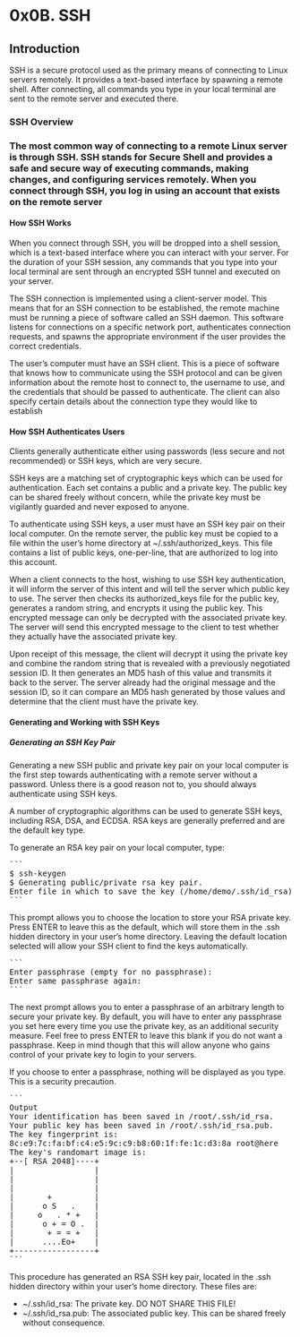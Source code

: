 <html>
<head>
<h1>0x0B. SSH</h1>
</head>
<h2>Introduction</h2>
<p>SSH is a secure protocol used as the primary means of connecting to Linux servers remotely. It provides a text-based interface by spawning a remote shell. After connecting, all commands you type in your local terminal are sent to the remote server and executed there.</o>
<h3>SSH Overview<h3>
<p>The most common way of connecting to a remote Linux server is through SSH. SSH stands for Secure Shell and provides a safe and secure way of executing commands, making changes, and configuring services remotely. When you connect through SSH, you log in using an account that exists on the remote server</p>
<h4>How SSH Works</h4>
<p>When you connect through SSH, you will be dropped into a shell session, which is a text-based interface where you can interact with your server. For the duration of your SSH session, any commands that you type into your local terminal are sent through an encrypted SSH tunnel and executed on your server.</p>
<p>The SSH connection is implemented using a client-server model. This means that for an SSH connection to be established, the remote machine must be running a piece of software called an SSH daemon. This software listens for connections on a specific network port, authenticates connection requests, and spawns the appropriate environment if the user provides the correct credentials.</p>
<p>The user’s computer must have an SSH client. This is a piece of software that knows how to communicate using the SSH protocol and can be given information about the remote host to connect to, the username to use, and the credentials that should be passed to authenticate. The client can also specify certain details about the connection type they would like to establish</p>
<h4>How SSH Authenticates Users</h4>
<p>Clients generally authenticate either using passwords (less secure and not recommended) or SSH keys, which are very secure.</p>
<p>SSH keys are a matching set of cryptographic keys which can be used for authentication. Each set contains a public and a private key. The public key can be shared freely without concern, while the private key must be vigilantly guarded and never exposed to anyone.</p>
<p>To authenticate using SSH keys, a user must have an SSH key pair on their local computer. On the remote server, the public key must be copied to a file within the user’s home directory at ~/.ssh/authorized_keys. This file contains a list of public keys, one-per-line, that are authorized to log into this account.</p>
<p>When a client connects to the host, wishing to use SSH key authentication, it will inform the server of this intent and will tell the server which public key to use. The server then checks its authorized_keys file for the public key, generates a random string, and encrypts it using the public key. This encrypted message can only be decrypted with the associated private key. The server will send this encrypted message to the client to test whether they actually have the associated private key.</p>
<p>Upon receipt of this message, the client will decrypt it using the private key and combine the random string that is revealed with a previously negotiated session ID. It then generates an MD5 hash of this value and transmits it back to the server. The server already had the original message and the session ID, so it can compare an MD5 hash generated by those values and determine that the client must have the private key.</p>
<h4>Generating and Working with SSH Keys</p>
<h5>Generating an SSH Key Pair</h5>
<p>Generating a new SSH public and private key pair on your local computer is the first step towards authenticating with a remote server without a password. Unless there is a good reason not to, you should always authenticate using SSH keys.</p>
<p>A number of cryptographic algorithms can be used to generate SSH keys, including RSA, DSA, and ECDSA. RSA keys are generally preferred and are the default key type.</p>
<p>To generate an RSA key pair on your local computer, type:</p>
<pre>
```
$ ssh-keygen
$ Generating public/private rsa key pair.
Enter file in which to save the key (/home/demo/.ssh/id_rsa):
```
</pre>
<p>This prompt allows you to choose the location to store your RSA private key. Press ENTER to leave this as the default, which will store them in the .ssh hidden directory in your user’s home directory. Leaving the default location selected will allow your SSH client to find the keys automatically.</p>
<pre>
```
Enter passphrase (empty for no passphrase):
Enter same passphrase again:
```
</pre>
<p>The next prompt allows you to enter a passphrase of an arbitrary length to secure your private key. By default, you will have to enter any passphrase you set here every time you use the private key, as an additional security measure. Feel free to press ENTER to leave this blank if you do not want a passphrase. Keep in mind though that this will allow anyone who gains control of your private key to login to your servers.</p>
<p>If you choose to enter a passphrase, nothing will be displayed as you type. This is a security precaution.</p>
<pre>
```
Output
Your identification has been saved in /root/.ssh/id_rsa.
Your public key has been saved in /root/.ssh/id_rsa.pub.
The key fingerprint is:
8c:e9:7c:fa:bf:c4:e5:9c:c9:b8:60:1f:fe:1c:d3:8a root@here
The key's randomart image is:
+--[ RSA 2048]----+
|                 |
|                 |
|                 |
|       +         |
|      o S   .    |
|     o   . * +   |
|      o + = O .  |
|       + = = +   |
|      ....Eo+    |
+-----------------+
```
</pre>
<p>This procedure has generated an RSA SSH key pair, located in the .ssh hidden directory within your user’s home directory. These files are:
<ul>
<li>~/.ssh/id_rsa: The private key. DO NOT SHARE THIS FILE!</li>
<li>~/.ssh/id_rsa.pub: The associated public key. This can be shared freely without consequence.</li>
</ul>
</html>